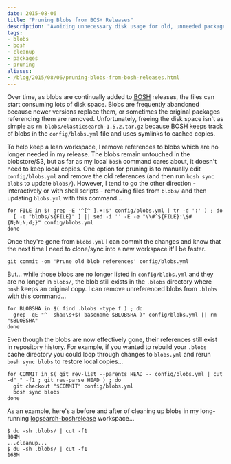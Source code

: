 ```yaml
---
date: 2015-08-06
title: "Pruning Blobs from BOSH Releases"
description: "Avoiding unnecessary disk usage for old, unneeded package files."
tags:
- blobs
- bosh
- cleanup
- packages
- pruning
aliases:
- /blog/2015/08/06/pruning-blobs-from-bosh-releases.html
---
```


Over time, as blobs are continually added to [BOSH][1] releases, the files can start consuming lots of disk space. Blobs are frequently abandoned because newer versions replace them, or sometimes the original packages referencing them are removed. Unfortunately, freeing the disk space isn't as simple as `rm blobs/elasticsearch-1.5.2.tar.gz` because BOSH keeps track of blobs in the `config/blobs.yml` file and uses symlinks to cached copies.

To help keep a lean workspace, I remove references to blobs which are no longer needed in my release. The blobs remain untouched in the blobstore/S3, but as far as my local `bosh` command cares about, it doesn't need to keep local copies. One option for pruning is to manually edit `config/blobs.yml` and remove the old references (and then run `bosh sync blobs` to update `blobs/`). However, I tend to go the other direction - interactively or with shell scripts - removing files from `blobs/` and then updating `blobs.yml` with this command...

    for FILE in $( grep -E '^[^ ].+:$' config/blobs.yml | tr -d ':' ) ; do
      [ -e "blobs/${FILE}" ] || sed -i '' -E -e "\\#^${FILE}:\$#{N;N;N;d;}" config/blobs.yml
    done

Once they're gone from `blobs.yml` I can commit the changes and know that the next time I need to clone/sync into a new workspace it'll be faster.

    git commit -om 'Prune old blob references' config/blobs.yml

But... while those blobs are no longer listed in `config/blobs.yml` and they are no longer in `blobs/`, the blob still exists in the `.blobs` directory where `bosh` keeps an original copy. I can remove unreferenced blobs from `.blobs` with this command...

    for BLOBSHA in $( find .blobs -type f ) ; do
      grep -qE "^  sha:\s+$( basename $BLOBSHA )" config/blobs.yml || rm "$BLOBSHA"
    done

Even though the blobs are now effectively gone, their references still exist in repository history. For example, if you wanted to rebuild your `.blobs` cache directory you could loop through changes to `blobs.yml` and rerun `bosh sync blobs` to restore local copies...

    for COMMIT in $( git rev-list --parents HEAD -- config/blobs.yml | cut -d" " -f1 ; git rev-parse HEAD ) ; do
      git checkout "$COMMIT" config/blobs.yml
      bosh sync blobs
    done

As an example, here's a before and after of cleaning up blobs in my long-running [logsearch-boshrelease][2] workspace...

    $ du -sh .blobs/ | cut -f1
    904M
    ...cleanup...
    $ du -sh .blobs/ | cut -f1
    168M


 [1]: http://bosh.io/
 [2]: https://github.com/logsearch/logsearch-boshrelease
